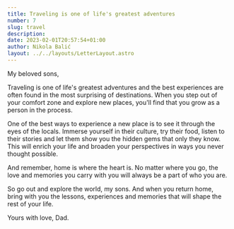 ```yaml
---
title: Traveling is one of life's greatest adventures
number: 7
slug: travel
description:
date: 2023-02-01T20:57:54+01:00
author: Nikola Balić
layout: ../../layouts/LetterLayout.astro
---
```


My beloved sons,

Traveling is one of life's greatest adventures and the best experiences are often found in the most surprising of destinations. When you step out of your comfort zone and explore new places, you'll find that you grow as a person in the process.

One of the best ways to experience a new place is to see it through the eyes of the locals. Immerse yourself in their culture, try their food, listen to their stories and let them show you the hidden gems that only they know. This will enrich your life and broaden your perspectives in ways you never thought possible.

And remember, home is where the heart is. No matter where you go, the love and memories you carry with you will always be a part of who you are.

So go out and explore the world, my sons. And when you return home, bring with you the lessons, experiences and memories that will shape the rest of your life.

Yours with love,
Dad.
